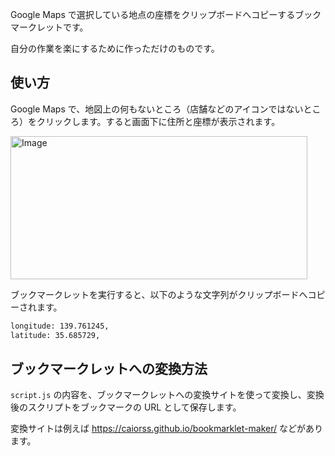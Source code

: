 
Google Maps で選択している地点の座標をクリップボードへコピーするブックマークレットです。

自分の作業を楽にするために作っただけのものです。

## 使い方

Google Maps で、地図上の何もないところ（店舗などのアイコンではないところ）をクリックします。すると画面下に住所と座標が表示されます。

<img width="475" height="229" alt="Image" src="https://github.com/user-attachments/assets/e5180fb1-c2a7-4c05-9931-77795978411e" />

ブックマークレットを実行すると、以下のような文字列がクリップボードへコピーされます。

```txt
longitude: 139.761245,
latitude: 35.685729,
```

## ブックマークレットへの変換方法

`script.js` の内容を、ブックマークレットへの変換サイトを使って変換し、変換後のスクリプトをブックマークの URL として保存します。

変換サイトは例えば https://caiorss.github.io/bookmarklet-maker/ などがあります。
